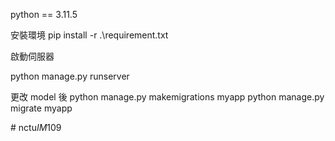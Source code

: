 python == 3.11.5

安裝環境
pip install -r .\requirement.txt

啟動伺服器

python manage.py runserver

更改 model 後
python manage.py makemigrations myapp
python manage.py migrate myapp


#   n c t u _ I M _ 1 0 9  
 
